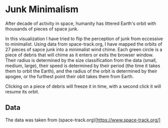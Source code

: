 # Junk Minimalism

After decade of activity in space, humanity has littered Earth's orbit with thousands of pieces of space junk. 

In this visualization I have tried to flip the perception of junk from eccessive to minimalist. Using data from space-track.org, I have mapped the orbits of 27 pieces of sapce junk into a minimalist wind chime. Each green circle is a piece of debris that will chime as it enters or exits the browser window. Their radius is determined by the size classification from the data (small, medium, large), their speed is determined by their period (the time it takes them to orbit the Earth), and the radius of the orbit is determined by their apogee, or the furthest point their obit takes them from Earth.

Clicking on a piece of debris will freeze it in time, with a second click it will resume its orbit.

## Data

The data was taken from (space-track.org)[https://www.space-track.org/]
